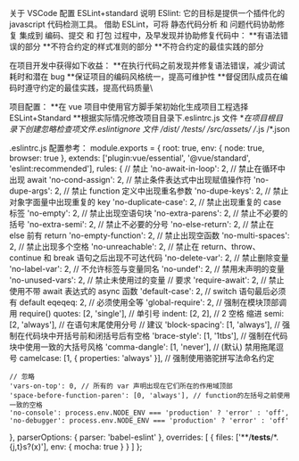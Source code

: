 关于 VSCode 配置 ESLint+standard 说明
ESlint:
它的目标是提供一个插件化的 javascript 代码检测工具。
借助 ESLint，可将 静态代码分析 和 问题代码协助修复 集成到 编码、提交 和 打包 过程中，及早发现并协助修复代码中：
**有语法错误的部分
**不符合约定的样式准则的部分
\*\*不符合约定的最佳实践的部分

在项目开发中获得如下收益：
**在执行代码之前发现并修复语法错误，减少调试耗时和潜在 bug
**保证项目的编码风格统一，提高可维护性
\*\*督促团队成员在编码时遵守约定的最佳实践，提高代码质量\

项目配置：
**在 vue 项目中使用官方脚手架初始化生成项目工程选择 ESLint+Standard
**根据实际情况修改项目目录下.eslintrc.js 文件 \*_在项目根目录下创建忽略检查项文件.eslintignore 文件
/dist/
/tests/
/src/assets/
/_.js
/\*.json

.eslintrc.js 配置参考：
module.exports = {
root: true,
env: {
node: true,
browser: true
},
extends: ['plugin:vue/essential', '@vue/standard', 'eslint:recommended'],
rules: {
// 禁止
'no-await-in-loop': 2, // 禁止在循环中出现 await
'no-cond-assign': 2, // 禁止条件表达式中出现赋值操作符
'no-dupe-args': 2, // 禁止 function 定义中出现重名参数
'no-dupe-keys': 2, // 禁止对象字面量中出现重复的 key
'no-duplicate-case': 2, // 禁止出现重复的 case 标签
'no-empty': 2, // 禁止出现空语句块
'no-extra-parens': 2, // 禁止不必要的括号
'no-extra-semi': 2, // 禁止不必要的分号
'no-else-return': 2, // 禁止在 else 前有 return
'no-empty-function': 2, // 禁止出现空函数
'no-multi-spaces': 2, // 禁止出现多个空格
'no-unreachable': 2, // 禁止在 return、throw、continue 和 break 语句之后出现不可达代码
'no-delete-var': 2, // 禁止删除变量
'no-label-var': 2, // 不允许标签与变量同名
'no-undef': 2, // 禁用未声明的变量
'no-unused-vars': 2, // 禁止未使用过的变量
// 要求
'require-await': 2, // 禁止使用不带 await 表达式的 async 函数
'default-case': 2, // switch 语句最后必须有 default
eqeqeq: 2, // 必须使用全等
'global-require': 2, // 强制在模块顶部调用 require()
quotes: [2, 'single'], // 单引号
indent: [2, 2], // 2 空格 缩进
semi: [2, 'always'], // 在语句末尾使用分号
// 建议
'block-spacing': [1, 'always'], // 强制在代码块中开括号前和闭括号后有空格
'brace-style': [1, '1tbs'], // 强制在代码块中使用一致的大括号风格
'comma-dangle': [1, 'never'], // (默认) 禁用拖尾逗号
camelcase: [1, { properties: 'always' }], // 强制使用骆驼拼写法命名约定

    // 忽略
    'vars-on-top': 0, // 所有的 var 声明出现在它们所在的作用域顶部
    'space-before-function-paren': [0, 'always'], // function的左括号之前使用一致的空格
    'no-console': process.env.NODE_ENV === 'production' ? 'error' : 'off',
    'no-debugger': process.env.NODE_ENV === 'production' ? 'error' : 'off'

},
parserOptions: {
parser: 'babel-eslint'
},
overrides: [
{
files: ['**/__tests__/*.{j,t}s?(x)'],
env: {
mocha: true
}
}
]
};
